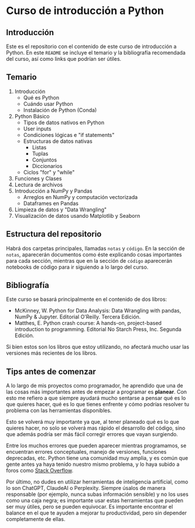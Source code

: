 # Curso de introducción a Python

## Introducción

Este es el repositorio con el contenido de este curso de introducción a Python. En este `README` se incluye el temario y la bibliografía recomendada del curso, así como links que podrían ser útiles.

## Temario

1. Introducción
    - Qué es Python
    - Cuándo usar Python
    - Instalación de Python (Conda)
2. Python Básico
    - Tipos de datos nativos en Python
    - User inputs
    - Condiciones lógicas e "if statements"
    - Estructuras de datos nativas
      - Listas
      - Tuplas
      - Conjuntos
      - Diccionarios
    - Ciclos "for" y "while"
3. Funciones y Clases
4. Lectura de archivos
5. Introducción a NumPy y Pandas
    - Arreglos en NumPy y computación vectorizada
    - Dataframes en Pandas
6. Limpieza de datos y "Data Wrangling"
7. Visualización de datos usando Matplotlib y Seaborn

## Estructura del repositorio

Habrá dos carpetas principales, llamadas `notas` y `código`. En la sección de `notas`, aparecerán documentos como éste explicando cosas importantes para cada sección, mientras que en la sección de `código` aparecerán notebooks de código para ir siguiendo a lo largo del curso.

## Bibliografía

Este curso se basará principalmente en el contenido de dos libros:

- McKinney, W. Python for Data Analysis: Data Wrangling with pandas, NumPy & Jupyter. Editorial O'Reilly. Tercera Edición.
- Matthes, E. Python crash course: A hands-on, project-based introduction to programming. Editorial No Starch Press, Inc. Segunda Edición.

Si bien estos son los libros que estoy utilizando, no afectará mucho usar las versiones más recientes de los libros.

## Tips antes de comenzar

A lo largo de mis proyectos como programador, he aprendido que una de las cosas más importantes antes de empezar a programar es **planear**. Con esto me refiero a que siempre ayudará mucho sentarse a pensar qué es lo que quieres hacer, qué es lo que tienes enfrente y cómo podrías resolver tu problema con las herramientas disponibles.

Esto se volverá muy importante ya que, al tener planeado qué es lo que quieres hacer, no solo se volverá mas rápido el desarrollo del código, sino que además podría ser más fácil corregir errores que vayan surgiendo.

Entre los muchos errores que pueden aparecer mientras programamos, se encuentran errores conceptuales, manejo de versiones, funciones deprecadas, etc. Python tiene una comunidad muy amplia, y es común que gente antes ya haya tenido nuestro mismo problema, y lo haya subido a foros como [Stack Overflow](https://stackoverflow.com/).

Por último, no dudes en utilizar herramientas de inteligencia artificial, como lo son ChatGPT, ClaudeAI o Perplexity. Siempre úsalos de manera responsable (por ejemplo, nunca subas información sensible) y no los uses como una caja negra; es importante usar estas herramientas que pueden ser muy útiles, pero se pueden equivocar. Es importante encontrar el balance en el que te ayuden a mejorar tu productividad, pero sin depender completamente de ellas.

